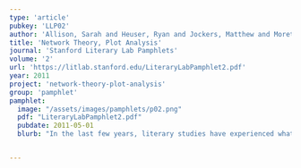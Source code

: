 ```yaml
---
type: 'article'
pubkey: 'LLP02'
author: 'Allison, Sarah and Heuser, Ryan and Jockers, Matthew and Moretti, Franco and Witmore, Michael'
title: 'Network Theory, Plot Analysis'
journal: 'Stanford Literary Lab Pamphlets'
volume: '2'
url: 'https://litlab.stanford.edu/LiteraryLabPamphlet2.pdf'
year: 2011
project: 'network-theory-plot-analysis'
group: 'pamphlet'
pamphlet:
  image: "/assets/images/pamphlets/p02.png"
  pdf: "LiteraryLabPamphlet2.pdf"
  pubdate: 2011-05-01
  blurb: "In the last few years, literary studies have experienced what we could call the rise of quantitative evidence. This had happened before of course, without producing lasting effects, but this time it’s probably going to be different, because this time we have digital databases, and automated data retrieval. As Michel’s and Lieberman’s recent article on “Culturomics” made clear, the width of the corpus and the speed of the search have increased beyond all expectations: today, we can replicate in a few minutes investigations that took a giant like Leo Spitzer months and years of work. When it comes to phenomena of language and style, we can do things that previous generations could only dream of. When it comes to language and style. But if you work on novels or plays, style is only part of the picture. What about plot – how can that be quantified? This paper is the beginning of an answer, and the beginning of the beginning is network theory."


---
```

